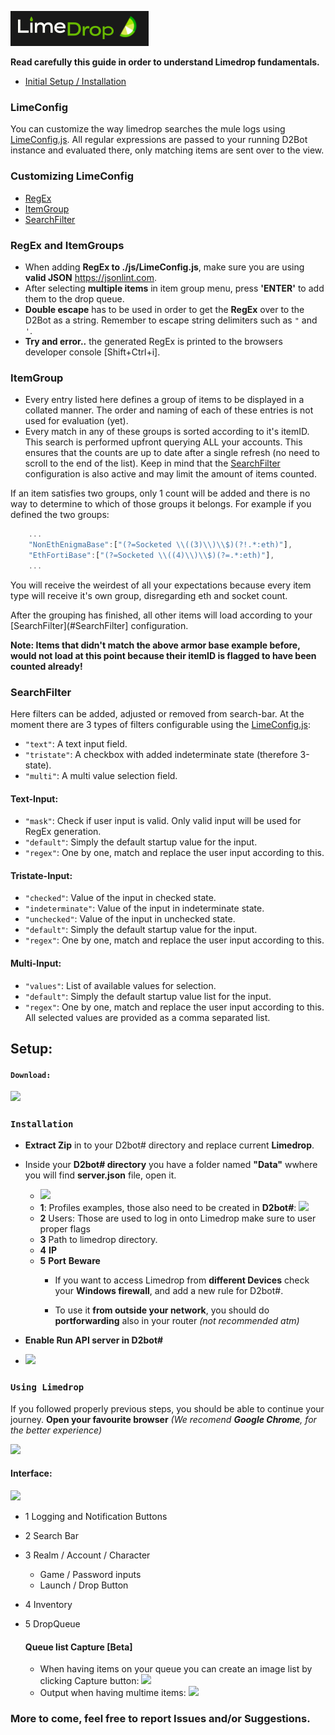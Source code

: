![](./assets/logo-text1.jpg) 

**Read carefully this guide in order to understand Limedrop fundamentals.**
 - [Initial Setup / Installation](#Setup:)



### LimeConfig
You can customize the way limedrop searches the mule logs using [LimeConfig.js](https://github.com/Fa-b/limedrop/blob/master/js/LimeConfig.js).
All regular expressions are passed to your running D2Bot instance and evaluated there, only matching items are sent over to the view.

### Customizing LimeConfig
- [RegEx](#regex)
- [ItemGroup](#itemgroup)
- [SearchFilter](#searchfilter)

### RegEx and ItemGroups
- When adding **RegEx to ./js/LimeConfig.js**, make sure you are using **valid JSON** https://jsonlint.com.
- After selecting **multiple items** in item group menu, press **'ENTER'** to add them to the drop queue.
- **Double escape** has to be used in order to get the **RegEx** over to the D2Bot as a string.
Remember to escape string delimiters such as `"` and `'`.
- **Try and error..** the generated RegEx is printed to the browsers developer console [Shift+Ctrl+i].

### ItemGroup
- Every entry listed here defines a group of items to be displayed in a collated manner.
The order and naming of each of these entries is not used for evaluation (yet).
- Every match in any of these groups is sorted according to it's itemID. This search is performed upfront querying ALL your accounts.
This ensures that the counts are up to date after a single refresh (no need to scroll to the end of the list).
Keep in mind that the [SearchFilter](#SearchFilter) configuration is also active and may limit the amount of items counted.

If an item satisfies two groups, only 1 count will be added and there is no way to determine to which of those groups it belongs.
For example if you defined the two groups:
```js
    ...
    "NonEthEnigmaBase":["(?=Socketed \\((3)\\)\\$)(?!.*:eth)"],
    "EthFortiBase":["(?=Socketed \\((4)\\)\\$)(?=.*:eth)"],
    ...
```
You will receive the weirdest of all your expectations because every item type will receive it's own group, disregarding eth and socket count.

After the grouping has finished, all other items will load according to your [SearchFilter](#SearchFilter] configuration.

**Note: Items that didn't match the above armor base example before, would not load at this point because their itemID is flagged to have been counted already!**

### SearchFilter
Here filters can be added, adjusted or removed from search-bar.
At the moment there are 3 types of filters configurable using the [LimeConfig.js](https://github.com/Fa-b/limedrop/blob/master/js/LimeConfig.js):
- `"text"`: A text input field.
- `"tristate"`: A checkbox with added indeterminate state (therefore 3-state).
- `"multi"`: A multi value selection field.

#### Text-Input:
- `"mask"`: Check if user input is valid. Only valid input will be used for RegEx generation.
- `"default"`: Simply the default startup value for the input.
- `"regex"`: One by one, match and replace the user input according to this.

#### Tristate-Input:
- `"checked"`: Value of the input in checked state.
- `"indeterminate"`: Value of the input in indeterminate state.
- `"unchecked"`: Value of the input in unchecked state.
- `"default"`: Simply the default startup value for the input.
- `"regex"`: One by one, match and replace the user input according to this.

#### Multi-Input:
- `"values"`: List of available values for selection.
- `"default"`: Simply the default startup value list for the input.
- `"regex"`: One by one, match and replace the user input according to this. All selected values are provided as a comma separated list.

## Setup:

#### ``Download:``
![](https://i.gyazo.com/bf2d4592474b0b34727090eb623baa88.gif)

### ``Installation``
- **Extract Zip** in to your D2bot# directory and replace current **Limedrop**.

- Inside your **D2bot# directory** you have a folder named **"Data"** wwhere you will find **server.json** file, open it.

  - ![](https://i.gyazo.com/7937bbb2e2213f7f25316b7953124330.png)
  - **1**: Profiles examples, those also need to be created in **D2bot#**:
    ![](https://i.gyazo.com/a8bf26ee5e0f5a4a75f1d2401420456f.png)
  -  **2** Users: Those are used to log in onto Limedrop make sure to user proper flags
  - **3** Path to limedrop directory.
  - **4** **IP**
  - **5** **Port**
    **Beware**
    - If you want to access Limedrop from **different Devices** check your **Windows firewall**, and add a new rule for D2bot#.

    - To use it **from outside your network**, you should do **portforwarding** also in your router *(not recommended atm)*

 - **Enable Run API server in D2bot#**
  - ![](https://i.gyazo.com/6c957e7874f635e8c37259ee5c3184c8.png)

### ``Using Limedrop``
If you followed properly previous steps, you should be able to continue your journey. **Open your favourite browser** *(We recomend **Google Chrome**, for the better experience)*

  ![](https://i.gyazo.com/af9c08e6b0250be72a5d6b1cfe9285df.png)
#### Interface:
  ![](https://i.gyazo.com/450a1bb304acb88373bccb6d64c33af1.png)

 - 1 Logging and Notification Buttons
 - 2 Search Bar
 - 3 Realm / Account / Character 
    - Game / Password inputs
    - Launch / Drop Button
 - 4 Inventory
 - 5 DropQueue

    #### Queue list Capture [Beta]
    - When having items on your queue you can create an image list by clicking Capture button:
    ![](https://i.gyazo.com/41b64fed4d4720a5307257a10881a752.png)
    - Output when having multime items:
    ![](https://i.gyazo.com/a79252ef36642e79ff941ce5e0a9f91a.png)


### More to come, feel free to report Issues and/or Suggestions.